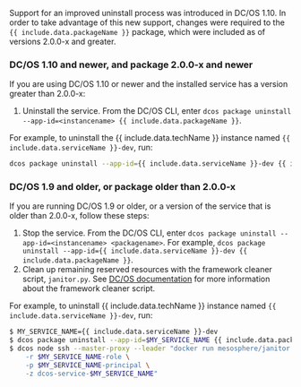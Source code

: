 <!-- THIS CONTENT DUPLICATES THE DC/OS OPERATION GUIDE -->

Support for an improved uninstall process was introduced in DC/OS 1.10. In order to take advantage of this new support, changes were required to the `{{ include.data.packageName }}` package, which were included as of versions 2.0.0-x and greater.

### DC/OS 1.10 and newer, and package 2.0.0-x and newer

If you are using DC/OS 1.10 or newer and the installed service has a version greater than 2.0.0-x:

1. Uninstall the service. From the DC/OS CLI, enter `dcos package uninstall --app-id=<instancename> {{ include.data.packageName }}`.

For example, to uninstall the {{ include.data.techName }} instance named `{{ include.data.serviceName }}-dev`, run:

```bash
dcos package uninstall --app-id={{ include.data.serviceName }}-dev {{ include.data.packageName }}
```

### DC/OS 1.9 and older, or package older than 2.0.0-x

If you are running DC/OS 1.9 or older, or a version of the service that is older than 2.0.0-x, follow these steps:

1. Stop the service. From the DC/OS CLI, enter `dcos package uninstall --app-id=<instancename> <packagename>`.
   For example, `dcos package uninstall --app-id={{ include.data.serviceName }}-dev {{ include.data.packageName }}`.
1. Clean up remaining reserved resources with the framework cleaner script, `janitor.py`. See [DC/OS documentation](https://docs.mesosphere.com/1.9/deploying-services/uninstall/#framework-cleaner) for more information about the framework cleaner script.

For example, to uninstall {{ include.data.techName }} instance named `{{ include.data.serviceName }}-dev`, run:

```bash
$ MY_SERVICE_NAME={{ include.data.serviceName }}-dev
$ dcos package uninstall --app-id=$MY_SERVICE_NAME {{ include.data.packageName }}`.
$ dcos node ssh --master-proxy --leader "docker run mesosphere/janitor /janitor.py \
    -r $MY_SERVICE_NAME-role \
    -p $MY_SERVICE_NAME-principal \
    -z dcos-service-$MY_SERVICE_NAME"
```

<!-- END DUPLICATE BLOCK -->

